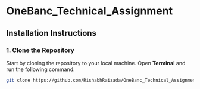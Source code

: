 # OneBanc_Technical_Assignment

## Installation Instructions

### 1. Clone the Repository

Start by cloning the repository to your local machine. Open **Terminal** and run the following command:

```bash
git clone https://github.com/RishabhRaizada/OneBanc_Technical_Assignment.git
